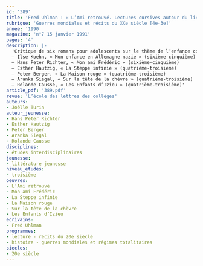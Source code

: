 ```yaml
---
id: '389'
title: 'Fred Uhlman : « L’Ami retrouvé. Lectures cursives autour du livre'
rubrique: 'Guerres mondiales et récits du XXe siècle [4e-3e]'
annee: '1990'
magazine: 'n°7 15 janvier 1991'
pages: '4'
description: |-
  'Critique de six romans pour adolescents sur le thème de l’enfance confrontée à la guerre :
  – Ilse Koehn, « Mon enfance en Allemagne nazie » (sixième-cinquième)
  – Hans Peter Richter, « Mon ami Frédéric » (sixième-cinquième)
  – Esther Hautzig, « La Steppe infinie » (quatrième-troisième)
  – Peter Berger, « La Maison rouge » (quatrième-troisième)
  – Aranka Siegal, « Sur la tête de la chèvre » (quatrième-troisième)
  – Rolande Causse, « Les Enfants d’Izieu » (quatrième-troisième)'
article_pdf: '389.pdf'
revue: 'L’école des lettres des collèges'
auteurs:
- Joëlle Turin
auteur_jeunesse:
- Hans Peter Richter
- Esther Hautzig
- Peter Berger
- Aranka Siegal
- Rolande Causse
disciplines:
- études interdisciplinaires
jeunesse:
- littérature jeunesse
niveau_etudes:
- troisième
oeuvres:
- L’Ami retrouvé
- Mon ami Frédéric
- La Steppe infinie
- La Maison rouge
- Sur la tête de la chèvre
- Les Enfants d’Izieu
ecrivains:
- Fred Uhlman
programmes:
- lecture - récits du 20e siècle
- histoire - guerres mondiales et régimes totalitaires
siecles:
- 20e siècle
---
```

